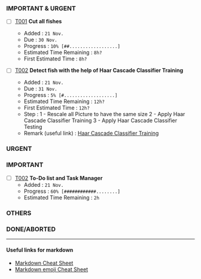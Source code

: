 
### IMPORTANT & URGENT
- [ ] [T001](Tasks/T001.md) **Cut all fishes**  
  - Added : <code>21 Nov.</code>   
  - Due : <code>30 Nov.</code>   
  - Progress : <code>10% [##..................]</code>   
  - Estimated Time Remaining : <code>8h?</code>   
  - First Estimated Time : <code>8h?</code>    
  
- [ ] [T002](Tasks/T002.md) **Detect fish with the help of Haar Cascade Classifier Training**  
  - Added : <code>21 Nov.</code>   
  - Due : <code>31 Nov.</code>   
  - Progress : <code>5% [#...................]</code>   
  - Estimated Time Remaining : <code>12h?</code>   
  - First Estimated Time : <code>12h?</code>    
  - Step : 1 - Rescale all Picture to have the same size 
           2 - Apply Haar Cascade Classifier Training 
           3 - Apply Haar Cascade Classifier Testing 
  - Remark (useful link) : [Haar Cascade Classifier Training](http://www.trevorsherrard.com/Haar_training.html)
  
### URGENT

### IMPORTANT

- [ ] [T002](Tasks/T002.md) **To-Do list and Task Manager**
  - Added : <code>21 Nov.</code>
  - Progress : <code>60% [############........]</code>
  - Estimated Time Remaining : <code>2h</code>

### OTHERS

### DONE/ABORTED


------

#### Useful links for markdown
- [Markdown Cheat Sheet](https://github.com/adam-p/markdown-here/wiki/Markdown-Cheatsheet)
- [Markdown emoji Cheat Sheet](http://www.webpagefx.com/tools/emoji-cheat-sheet/)
